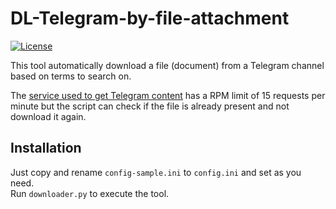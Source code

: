 # DL-Telegram-by-file-attachment
[![License](https://img.shields.io/badge/License-GPL%20v3-blue.svg)](http://www.gnu.org/licenses/gpl-3.0)   

This tool automatically download a file (document) from a Telegram channel based on terms to search on.

The [service used to get Telegram content](https://tg.i-c-a.su/) has a RPM limit of 15 requests per minute but the script can check if the file is already present and not download it again.

## Installation 

Just copy and rename `config-sample.ini` to `config.ini` and set as you need.  
Run `downloader.py` to execute the tool.